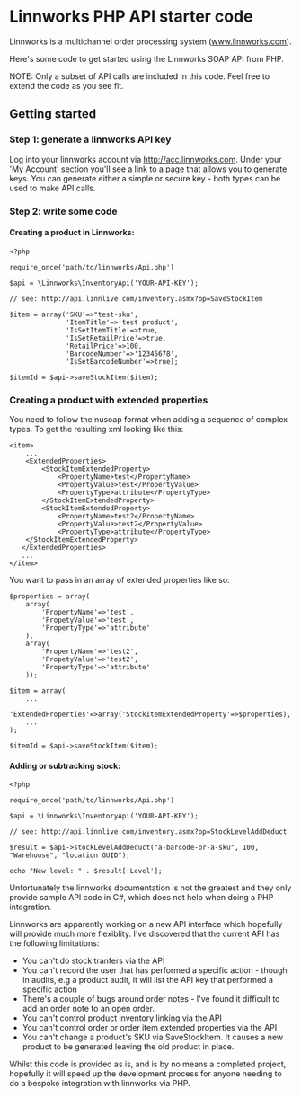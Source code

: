 # Linnworks PHP API starter code

Linnworks is a multichannel order processing system (www.linnworks.com).

Here's some code to get started using the Linnworks SOAP API from PHP.

NOTE: Only a subset of API calls are included in this code. Feel free to extend the code as you see fit.

## Getting started

### Step 1: generate a linnworks API key

Log into your linnworks account via http://acc.linnworks.com.  Under your 'My Account' section you'll see a link to a page that allows you to generate keys.  You can generate either a simple or secure key - both types can be used to make API calls.

### Step 2: write some code

#### Creating a product in Linnworks:

```
<?php

require_once('path/to/linnworks/Api.php')

$api = \Linnworks\InventoryApi('YOUR-API-KEY');

// see: http://api.linnlive.com/inventory.asmx?op=SaveStockItem

$item = array('SKU'=>"test-sku',
              'ItemTitle'=>'test product',
              'IsSetItemTitle'=>true,
              'IsSetRetailPrice'=>true,
              'RetailPrice'=>100,
              'BarcodeNumber'=>'12345678',
              'IsSetBarcodeNumber'=>true);

$itemId = $api->saveStockItem($item);

```

### Creating a product with extended properties

You need to follow the nusoap format when adding a sequence of complex types. To get the resulting xml looking like this:

```
<item>
    ...
    <ExtendedProperties>
        <StockItemExtendedProperty>
            <PropertyName>test</PropertyName>
            <PropertyValue>test</PropertyValue>
            <PropertyType>attribute</PropertyType>
        </StockItemExtendedProperty>
        <StockItemExtendedProperty>
            <PropertyName>test2</PropertyName>
            <PropertyValue>test2</PropertyValue>
            <PropertyType>attribute</PropertyType>
   	</StockItemExtendedProperty>
   </ExtendedProperties>
   ...
</item>
```

You want to pass in an array of extended properties like so: 

```
$properties = array(
	array(
		'PropertyName'=>'test',
		'PropetyValue'=>'test',
		'PropertyType'=>'attribute'
	),
	array(
		'PropertyName'=>'test2',
		'PropetyValue'=>'test2',
		'PropertyType'=>'attribute'
	));

$item = array(
	...
	'ExtendedProperties'=>array('StockItemExtendedProperty'=>$properties),
	...
);

$itemId = $api->saveStockItem($item);
```

#### Adding or subtracking stock:

```
<?php

require_once('path/to/linnworks/Api.php')

$api = \Linnworks\InventoryApi('YOUR-API-KEY');

// see: http://api.linnlive.com/inventory.asmx?op=StockLevelAddDeduct

$result = $api->stockLevelAddDeduct("a-barcode-or-a-sku", 100, "Warehouse", "location GUID");

echo "New level: " . $result['Level'];
```

Unfortunately the linnworks documentation is not the greatest and they only provide sample API code in C#, which does not help when doing a PHP integration. 

Linnworks are apparently working on a new API interface which hopefully will provide much more flexiblity. I've discovered that the current API has the following limitations:

*	You can't do stock tranfers via the API
*	You can't record the user that has performed a specific action - though in audits, e.g a product audit, it will list the API key that performed a specific action
*	There's a couple of bugs around order notes - I've found it difficult to add an order note to an open order.
*	You can't control product inventory linking via the API
*	You can't control order or order item extended properties via the API
*	You can't change a product's SKU via SaveStockItem.  It causes a new product to be generated leaving the old product in place.

Whilst this code is provided as is, and is by no means a completed project, hopefully it will speed up the development process for anyone needing to do a bespoke integration with linnworks via PHP.

